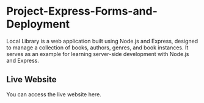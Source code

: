 # Project-Express-Forms-and-Deployment

Local Library is a web application built using Node.js and Express, designed to manage a collection of books, authors, genres, and book instances. It serves as an example for learning server-side development with Node.js and Express.

## Live Website
You can access the live website here.
